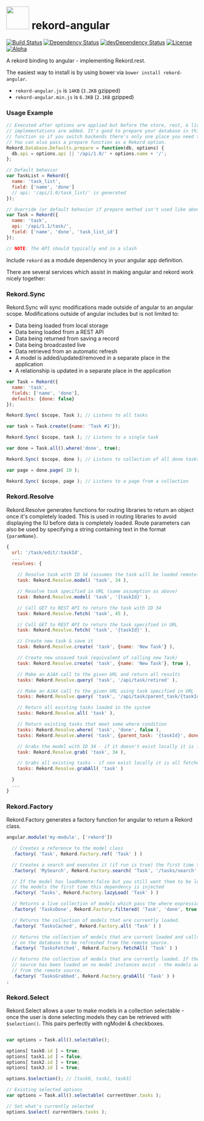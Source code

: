 # <img src="https://raw.githubusercontent.com/Rekord/rekord/master/images/rekord-color.png" width="60"> rekord-angular

[![Build Status](https://travis-ci.org/Rekord/rekord-angular.svg)](https://travis-ci.org/Rekord/rekord-angular)
[![Dependency Status](https://david-dm.org/Rekord/rekord-angular.svg)](https://david-dm.org/Rekord/rekord-angular)
[![devDependency Status](https://david-dm.org/Rekord/rekord-angular/dev-status.svg)](https://david-dm.org/Rekord/rekord-angular#info=devDependencies)
[![License](https://img.shields.io/badge/license-MIT-blue.svg)](https://github.com/Rekord/rekord/blob/master/LICENSE)
[![Alpha](https://img.shields.io/badge/State-Alpha-orange.svg)]()

A rekord binding to angular - implementing Rekord.rest.

The easiest way to install is by using bower via `bower install rekord-angular`.

- `rekord-angular.js` is `14KB` (`3.2KB` gzipped)
- `rekord-angular.min.js` is `6.3KB` (`2.1KB` gzipped)

### Usage Example

```javascript
// Executed after options are applied but before the store, rest, & live
// implementations are added. It's good to prepare your database in this
// function so if you switch backends there's only one place you need to do so.
// You can also pass a prepare function as a Rekord option.
Rekord.Database.Defaults.prepare = function(db, options) {
  db.api = options.api || '/api/1.0/' + options.name + '/';
};

// Default behavior
var TaskList = Rekord({
  name: 'task_list',
  field: ['name', 'done']
  // api: '/api/1.0/task_list/' is generated
});

// Override (or default behavior if prepare method isn't used like above)
var Task = Rekord({
  name: 'task',
  api: '/api/1.1/task/',
  field: ['name', 'done', 'task_list_id']
});

// NOTE: The API should typically end in a slash
```

Include `rekord` as a module dependency in your angular app definition.

There are several services which assist in making angular and rekord work nicely together:

### Rekord.Sync

Rekord.Sync will sync modifications made outside of angular to an angular scope.
Modifications outside of angular includes but is not limited to:

- Data being loaded from local storage
- Data being loaded from a REST API
- Data being returned from saving a record
- Data being broadcasted live
- Data retrieved from an automatic refresh
- A model is added/updated/removed in a separate place in the application
- A relationship is updated in a separate place in the application

```javascript
var Task = Rekord({
  name: 'task',
  fields: ['name', 'done'],
  defaults: {done: false}
});

Rekord.Sync( $scope, Task ); // Listens to all tasks

var task = Task.create({name: 'Task #1'});

Rekord.Sync( $scope, task ); // Listens to a single task

var done = Task.all().where('done', true);

Rekord.Sync( $scope, done ); // Listens to collection of all done tasks

var page = done.page( 10 );

Rekord.Sync( $scope, page ); // Listens to a page from a collection
```

### Rekord.Resolve

Rekord.Resolve generates functions for routing libraries to return an object
once it's completely loaded. This is used in routing libraries to avoid
displaying the IU before data is completely loaded. Route parameters can also be
used by specifying a string containing text in the format `{paramName}`.

```javascript
{
  url: '/task/edit/:taskId',
  ...
  resolves: {

    // Resolve task with ID 34 (assumes the task will be loaded remotely already)
    task: Rekord.Resolve.model( 'task', 34 ),

    // Resolve task specified in URL (same assumption as above)
    task: Rekord.Resolve.model( 'task', '{taskId}' ),

    // Call GET to REST API to return the task with ID 34
    task: Rekord.Resolve.fetch( 'task', 45 ),

    // Call GET to REST API to return the task specified in URL
    task: Rekord.Resolve.fetch( 'task', '{taskId}' ),

    // Create new task & save it
    task: Rekord.Resolve.create( 'task', {name: 'New Task'} ),

    // Create new unsaved task (equivalent of calling new Task)
    task: Rekord.Resolve.create( 'task', {name: 'New Task'}, true ),

    // Make an AJAX call to the given URL and return all results
    tasks: Rekord.Resolve.query( 'task', '/api/task/retired' ),

    // Make an AJAX call to the given URL using task specified in URL
    tasks: Rekord.Resolve.query( 'task', '/api/task/parent_task/{taskId}' ),

    // Return all existing tasks loaded in the system
    tasks: Rekord.Resolve.all( 'task' ),

    // Return existing tasks that meet some where condition
    tasks: Rekord.Resolve.where( 'task', 'done', false ),
    tasks: Rekord.Resolve.where( 'task', {parent_task: '{taskId}', done: true} ),

    // Grabs the model with ID 34 - if it doesn't exist locally it is fetched.
    task: Rekord.Resolve.grab( 'task', 34 ),

    // Grabs all existing tasks - if non exist locally it is all fetched.
    tasks: Rekord.Resolve.grabAll( 'task' )

  }
  ...
}

```

### Rekord.Factory

Rekord.Factory generates a factory function for angular to return a Rekord class.

```javascript
angular.module('my-module', ['rekord'])

  // Creates a reference to the model class
  .factory( 'Task', Rekord.Factory.ref( 'Task' ) )

  // Creates a search and executes it (if run is true) the first time this dependency is injected.
  .factory( 'MySearch', Rekord.Factory.search( 'Task', '/tasks/search', {done: true}, true ) )

  // If the model has loadRemote:false but you still want them to be loaded - this will load
  // the models the first time this dependency is injected
  .factory( 'Tasks', Rekord.Factory.lazyLoad( 'Task' ) )

  // Returns a live collection of models which pass the where expression.
  .factory( 'TasksDone', Rekord.Factory.filtered( 'Task', 'done', true ) )

  // Returns the collection of models that are currently loaded.
  .factory( 'TasksCached', Rekord.Factory.all( 'Task' ) )

  // Returns the collection of models that are current loaded and calls
  // on the database to be refreshed from the remote source.
  .factory( 'TasksFetched', Rekord.Factory.fetchAll( 'Task' ) )

  // Returns the collection of models that are currently loaded. If the local
  // source has been loaded an no model instances exist - the models are loaded
  // from the remote source.
  .factory( 'TasksGrabbed', Rekord.Factory.grabAll( 'Task' ) )
;
```

### Rekord.Select

Rekord.Select allows a user to make models in a collection selectable - once the
user is done selecting models they can be retrieved with `$selection()`. This
pairs perfectly with ngModel & checkboxes.

```javascript

var options = Task.all().selectable();

options[ task0.id ] = true;
options[ task1.id ] = false;
options[ task2.id ] = true;
options[ task3.id ] = true;

options.$selection(); // [task0, task2, task3]

// Existing selected options
var options = Task.all().selectable( currentUser.tasks );

// Set what's currently selected
options.$select( currentUers.tasks );

```
